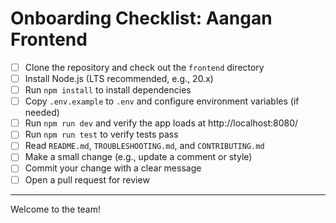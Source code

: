 # Onboarding Checklist: Aangan Frontend

- [ ] Clone the repository and check out the `frontend` directory
- [ ] Install Node.js (LTS recommended, e.g., 20.x)
- [ ] Run `npm install` to install dependencies
- [ ] Copy `.env.example` to `.env` and configure environment variables (if needed)
- [ ] Run `npm run dev` and verify the app loads at http://localhost:8080/
- [ ] Run `npm run test` to verify tests pass
- [ ] Read `README.md`, `TROUBLESHOOTING.md`, and `CONTRIBUTING.md`
- [ ] Make a small change (e.g., update a comment or style)
- [ ] Commit your change with a clear message
- [ ] Open a pull request for review

---
Welcome to the team! 